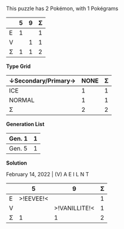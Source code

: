 This puzzle has 2 Pokémon, with 1 Pokégrams

|  | 5 | 9 | Σ |
| --- | --- | --- | --- |
| E | 1 |  | 1 |
| V |  | 1 | 1 |
| Σ | 1 | 1 | 2 |

**Type Grid**

| ↓Secondary/Primary→ | NONE | Σ |
| ------------------- | ---- | --- |
| ICE | 1 | 1 |
| NORMAL | 1 | 1 |
| Σ | 2 | 2 |

**Generation List**

| Gen. 1 | 1 |
| ------ | --- |
| Gen. 5 | 1 |

**Solution**

February 14, 2022 | (V) A E I L N T

|  | 5 | 9 | Σ |
| --- | --- | --- | --- |
| E | >!EEVEE!< |  | 1 |
| V |  | >!VANILLITE!< | 1 |
| Σ | 1 | 1 | 2 |
